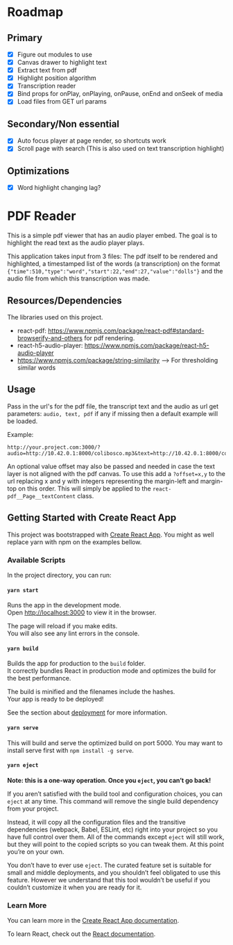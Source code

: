 # Roadmap
## Primary
- [x] Figure out modules to use
- [x] Canvas drawer to highlight text
- [x] Extract text from pdf
- [x] Highlight position algorithm
- [x] Transcription reader
- [x] Bind props for onPlay, onPlaying, onPause, onEnd and onSeek of media
- [x] Load files from GET url params

## Secondary/Non essential
- [x] Auto focus player at page render, so shortcuts work
- [x] Scroll page with search (This is also used on text transcription highlight)

## Optimizations
- [x] Word highlight changing lag?

# PDF Reader

This is a simple pdf viewer that has an audio player embed. The goal is to
highlight the read text as the audio player plays.

This application takes input from 3 files: The pdf itself to be rendered and
highlighted, a timestamped list of the words (a transcription) on the format `{"time":510,"type":"word","start":22,"end":27,"value":"dolls"}` and the audio file from which this transcription was made.

## Resources/Dependencies

The libraries used on this project.

* react-pdf: https://www.npmjs.com/package/react-pdf#standard-browserify-and-others for pdf rendering.
* react-h5-audio-player: https://www.npmjs.com/package/react-h5-audio-player
* https://www.npmjs.com/package/string-similarity --> For thresholding similar words


## Usage

Pass in the url's for the pdf file, the transcript text and the audio as url get parameters:
`audio, text, pdf` if any if missing then a default example will be loaded.

Example:
```
http://your.project.com:3000/?audio=http://10.42.0.1:8000/colibosco.mp3&text=http://10.42.0.1:8000/colibosco.txt&pdf=http://10.42.0.1:8000/colibosco.pdf
```
An optional value offset may also be passed and needed in case the text layer
is not aligned with the pdf canvas. To use this add a `?offset=x,y` to the url
replacing x and y with integers representing the margin-left and margin-top on
this order. This will simply be applied to the `react-pdf__Page__textContent`
class.

## Getting Started with Create React App

This project was bootstrapped with [Create React App](https://github.com/facebook/create-react-app). You might as well replace yarn with npm on the examples bellow.

### Available Scripts

In the project directory, you can run:

#### `yarn start`

Runs the app in the development mode.\
Open [http://localhost:3000](http://localhost:3000) to view it in the browser.

The page will reload if you make edits.\
You will also see any lint errors in the console.

#### `yarn build`

Builds the app for production to the `build` folder.\
It correctly bundles React in production mode and optimizes the build for the best performance.

The build is minified and the filenames include the hashes.\
Your app is ready to be deployed!

See the section about [deployment](https://facebook.github.io/create-react-app/docs/deployment) for more information.

#### `yarn serve`

This will build and serve the optimized build on port 5000. You may want to
install serve first with `npm install -g serve`.

#### `yarn eject`

**Note: this is a one-way operation. Once you `eject`, you can’t go back!**

If you aren’t satisfied with the build tool and configuration choices, you can `eject` at any time. This command will remove the single build dependency from your project.

Instead, it will copy all the configuration files and the transitive dependencies (webpack, Babel, ESLint, etc) right into your project so you have full control over them. All of the commands except `eject` will still work, but they will point to the copied scripts so you can tweak them. At this point you’re on your own.

You don’t have to ever use `eject`. The curated feature set is suitable for small and middle deployments, and you shouldn’t feel obligated to use this feature. However we understand that this tool wouldn’t be useful if you couldn’t customize it when you are ready for it.

### Learn More

You can learn more in the [Create React App documentation](https://facebook.github.io/create-react-app/docs/getting-started).

To learn React, check out the [React documentation](https://reactjs.org/).
